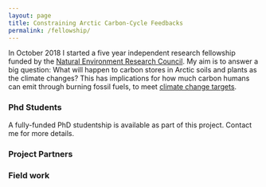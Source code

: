 ```yaml
---
layout: page
title: Constraining Arctic Carbon-Cycle Feedbacks
permalink: /fellowship/
---
```


In October 2018 I started a five year independent research fellowship funded by the [Natural Environment Research Council](https://nerc.ukri.org). My aim is to answer a big question: What will happen to carbon stores in Arctic soils and plants as the climate changes? This has implications for how much carbon humans can emit through burning fossil fuels, to meet [climate change targets](https://unfccc.int/process-and-meetings/the-paris-agreement/the-paris-agreement).

### Phd Students

A fully-funded PhD studentship is available as part of this project. Contact me for more details.

### Project Partners

### Field work
